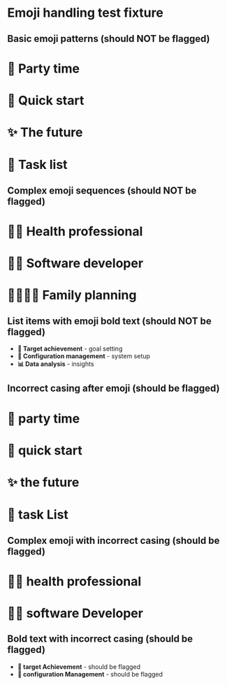 # Emoji handling test fixture

## Basic emoji patterns (should NOT be flagged)
# 🎉 Party time <!-- ✅ -->
# 🚀 Quick start <!-- ✅ -->
# ✨ The future <!-- ✅ -->
# 📝 Task list <!-- ✅ -->

## Complex emoji sequences (should NOT be flagged)
# 🧑‍⚕️ Health professional <!-- ✅ -->
# 👨‍💻 Software developer <!-- ✅ -->
# 👨‍👩‍👧‍👦 Family planning <!-- ✅ -->

## List items with emoji bold text (should NOT be flagged)
- **🎯 Target achievement** - goal setting <!-- ✅ -->
- **🔧 Configuration management** - system setup <!-- ✅ -->
- **📊 Data analysis** - insights <!-- ✅ -->

## Incorrect casing after emoji (should be flagged)
# 🎉 party time <!-- ❌ -->
# 🚀 quick start <!-- ❌ -->
# ✨ the future <!-- ❌ -->
# 📝 task List <!-- ❌ -->

## Complex emoji with incorrect casing (should be flagged)
# 🧑‍⚕️ health professional <!-- ❌ -->
# 👨‍💻 software Developer <!-- ❌ -->

## Bold text with incorrect casing (should be flagged)
- **🎯 target Achievement** - should be flagged <!-- ❌ -->
- **🔧 configuration Management** - should be flagged <!-- ❌ -->